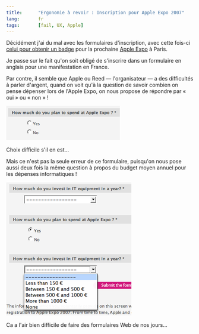 ```yaml
---
title:      "Ergonomie à revoir : Inscription pour Apple Expo 2007"
lang:       fr
tags:       [fail, UX, Apple]
---
```


Décidément j'ai du mal avec les formulaires d'inscription, avec cette fois-ci [celui pour obtenir un badge](http://www.gldatasystems.fr/apple2007/form/gp.aspx?culture=US&l=1F86174NB2) pour la prochaine [Apple Expo](http://www.apple-expo.com/) à Paris.

Je passe sur le fait qu'on soit obligé de s'inscrire dans un formulaire en anglais pour une manifestation en France.

Par contre, il semble que Apple ou Reed — l'organisateur — a des difficultés à parler d'argent, quand on voit qu'à la question de savoir combien on pense dépenser lors de l'Apple Expo, on nous propose de répondre par « oui » ou « non » !

![](Apple_Expo_-_yes_or_no.png "Un choix difficile")

Choix difficile s'il en est…

Mais ce n'est pas la seule erreur de ce formulaire, puisqu'on nous pose aussi deux fois la même question à propos du budget moyen annuel pour les dépenses informatiques !

![](Apple_Expo_-_How_much.png "Combien ? OK, mais combien ?")

Ca a l'air bien difficile de faire des formulaires Web de nos jours…
